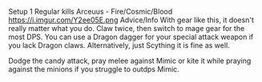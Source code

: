 Setup 1
Regular kills
Arceuus - Fire/Cosmic/Blood
https://i.imgur.com/Y2ee05E.png 
Advice/Info
With gear like this, it doesn't really matter what you do. Claw twice, then switch to mage gear for the most DPS. You can use a Dragon dagger for your special attack weapon if you lack Dragon claws. Alternatively, just Scything it is fine as well.

Dodge the candy attack, pray melee against Mimic or kite it while praying against the minions if you struggle to outdps Mimic.
